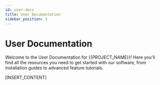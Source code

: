 ```yaml
---
id: user-docs
title: User Documentation
sidebar_position: 3
---
```


# User Documentation

Welcome to the User Documentation for {{PROJECT_NAME}}! Here you'll find all the resources you need to get started with our software, from installation guides to advanced feature tutorials.

[INSERT_CONTENT]